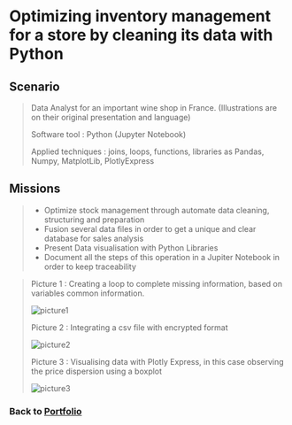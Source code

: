 # Optimizing inventory management for a store by cleaning its data with Python

## Scenario
 > Data Analyst for an important wine shop in France. (Illustrations are on their original presentation and language)
> 
 > Software tool : Python (Jupyter Notebook)
>
 > Applied techniques : joins, loops, functions, libraries as Pandas, Numpy, MatplotLib, PlotlyExpress

## Missions
> * Optimize stock management through automate data cleaning, structuring and preparation
> * Fusion several data files in order to get a unique and clear database for sales analysis
> * Present Data visualisation with Python Libraries
> * Document all the steps of this operation in a Jupiter Notebook in order to keep traceability

>   Picture 1 : Creating a loop to complete missing information, based on variables common information.
> 
>   ![picture1](/Projects/Project_4_folder/images/Image_1.jpg)
> 
>   Picture 2 : Integrating a csv file with encrypted format
>
>   ![picture2](/Projects/Project_4_folder/images/Image_2.jpg)
> 
>   Picture 3 : Visualising data with Plotly Express, in this case observing the price dispersion using a boxplot
>
>   ![picture3](/Projects/Project_4_folder/images/Image_3.jpg)


### Back to [Portfolio](https://ivancor93.github.io/Portfolio)
